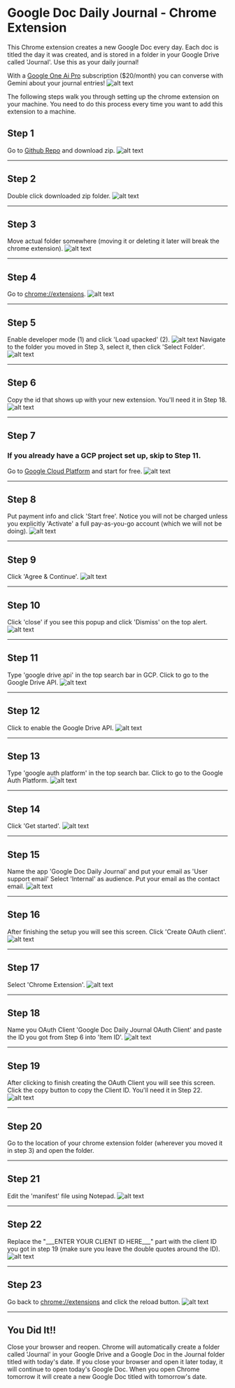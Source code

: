 # Google Doc Daily Journal - Chrome Extension
This Chrome extension creates a new Google Doc every day. Each doc is titled the day it was created, and is stored in a folder in your Google Drive called 'Journal'. Use this as your daily journal!

With a [Google One Ai Pro](https://one.google.com/about/google-ai-plans/) subscription ($20/month) you can converse with Gemini about your journal entries!
![alt text](images_for_readme/converse_with_gemini_about_your_journal.png)

The following steps walk you through setting up the chrome extension on your machine. You need to do this process every time you want to add this extension to a machine.

## Step 1
Go to [Github Repo](https://github.com/zachgasser/google-doc-daily-journal) and download zip.
![alt text](images_for_readme/github_download_zip.png)

---

## Step 2
Double click downloaded zip folder.
![alt text](images_for_readme/click_zip_folder.png)

---

## Step 3
Move actual folder somewhere (moving it or deleting it later will break the chrome extension).
![alt text](images_for_readme/move_folder.png)

---

## Step 4
Go to [chrome://extensions](chrome://extensions).
![alt text](images_for_readme/chrome_extensions_address_bar.png)

---

## Step 5
Enable developer mode (1) and click 'Load upacked' (2).
![alt text](images_for_readme/chrome_extensions_load_unpacked.png)
Navigate to the folder you moved in Step 3, select it, then click 'Select Folder'.
![alt text](images_for_readme/select_folder_for_load_unpacked.png)

---

## Step 6
Copy the id that shows up with your new extension. You'll need it in Step 18.
![alt text](images_for_readme/chrome_extensions_id.png)

---

## Step 7
### If you already have a GCP project set up, skip to Step 11.
Go to [Google Cloud Platform](https://cloud.google.com/) and start for free.
![alt text](images_for_readme/gcp_start_free.png)

---

## Step 8
Put payment info and click 'Start free'. Notice you will not be charged unless you explicitly 'Activate' a full pay-as-you-go account (which we will not be doing).
![alt text](images_for_readme/gcp_payment_info.png)

---

## Step 9
Click 'Agree & Continue'.
![alt text](images_for_readme/gcp_agree_and_continue.png)

---

## Step 10
Click 'close' if you see this popup and click 'Dismiss' on the top alert.
![alt text](images_for_readme/gcp_close_and_dismiss.png)

---

## Step 11
Type 'google drive api' in the top search bar in GCP. Click to go to the Google Drive API.
![alt text](images_for_readme/gcp_go_to_google_drive_api.png)

---

## Step 12
Click to enable the Google Drive API.
![alt text](images_for_readme/enable_google_drive_api.png)

---

## Step 13
Type 'google auth platform' in the top search bar. Click to go to the Google Auth Platform.
![alt text](images_for_readme/gcp_search_google_auth_platform.png)

---

## Step 14
Click 'Get started'.
![alt text](images_for_readme/gcp_auth_get_started.png)

---

## Step 15
Name the app 'Google Doc Daily Journal' and put your email as 'User support email'
Select 'Internal' as audience.
Put your email as the contact email.
![alt text](images_for_readme/gcp_app_info_1.png)




---

## Step 16
After finishing the setup you will see this screen. Click 'Create OAuth client'.
![alt text](images_for_readme/gcp_auth_create_oauth_client.png)

---

## Step 17
Select 'Chrome Extension'.
![alt text](images_for_readme/gcp_oauth_chrome_extension.png)

---

## Step 18
Name you OAuth Client 'Google Doc Daily Journal OAuth Client' and paste the ID you got from Step 6 into 'Item ID'.
![alt text](images_for_readme/gcp_oauth_name_and_id.png)

---

## Step 19
After clicking to finish creating the OAuth Client you will see this screen. Click the copy button to copy the Client ID. You'll need it in Step 22.
![alt text](images_for_readme/gcp_get_client_id.png)

---

## Step 20
Go to the location of your chrome extension folder (wherever you moved it in step 3) and open the folder.

---

## Step 21
Edit the 'manifest' file using Notepad.
![alt text](images_for_readme/open_with_notepad.png)

---

## Step 22
Replace the "\_\_\_ENTER YOUR CLIENT ID HERE\_\_\_" part with the client ID you got in step 19 (make sure you leave the double quotes around the ID).
![alt text](images_for_readme/put_client_id_in_manifest.png)

---

## Step 23
Go back to [chrome://extensions](chrome://extensions) and click the reload button.
![alt text](images_for_readme/chrome_extension_refresh_button.png)

---

## You Did It!!
Close your browser and reopen. Chrome will automatically create a folder called 'Journal' in your Google Drive and a Google Doc in the Journal folder titled with today's date. If you close your browser and open it later today, it will continue to open today's Google Doc. When you open Chrome tomorrow it will create a new Google Doc titled with tomorrow's date.